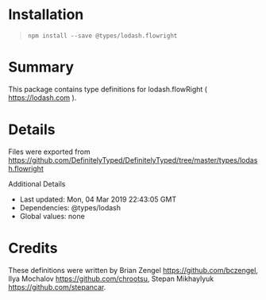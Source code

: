 # Installation
> `npm install --save @types/lodash.flowright`

# Summary
This package contains type definitions for lodash.flowRight ( https://lodash.com ).

# Details
Files were exported from https://github.com/DefinitelyTyped/DefinitelyTyped/tree/master/types/lodash.flowright

Additional Details
 * Last updated: Mon, 04 Mar 2019 22:43:05 GMT
 * Dependencies: @types/lodash
 * Global values: none

# Credits
These definitions were written by Brian Zengel <https://github.com/bczengel>, Ilya Mochalov <https://github.com/chrootsu>, Stepan Mikhaylyuk <https://github.com/stepancar>.

